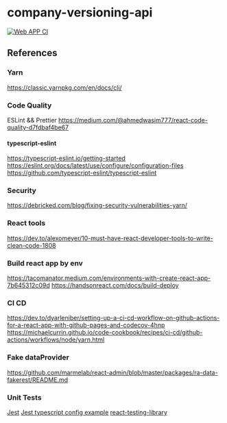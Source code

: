 # company-versioning-api
[![Web APP CI](https://github.com/devgine/company-versioning/actions/workflows/webappbuild.yaml/badge.svg?branch=main)](https://github.com/devgine/company-versioning/actions/workflows/webappbuild.yaml?query=branch%3Amain)

## References
### Yarn
https://classic.yarnpkg.com/en/docs/cli/

### Code Quality
ESLint && Prettier
https://medium.com/@ahmedwasim777/react-code-quality-d7fdbaf4be67

#### typescript-eslint
https://typescript-eslint.io/getting-started
https://eslint.org/docs/latest/use/configure/configuration-files
https://github.com/typescript-eslint/typescript-eslint

### Security
https://debricked.com/blog/fixing-security-vulnerabilities-yarn/

### React tools
https://dev.to/alexomeyer/10-must-have-react-developer-tools-to-write-clean-code-1808

### Build react app by env
https://tacomanator.medium.com/environments-with-create-react-app-7b645312c09d
https://handsonreact.com/docs/build-deploy


### CI CD
https://dev.to/dyarleniber/setting-up-a-ci-cd-workflow-on-github-actions-for-a-react-app-with-github-pages-and-codecov-4hnp
https://michaelcurrin.github.io/code-cookbook/recipes/ci-cd/github-actions/workflows/node/yarn.html

### Fake dataProvider 
https://github.com/marmelab/react-admin/blob/master/packages/ra-data-fakerest/README.md

### Unit Tests
[Jest](https://jestjs.io/docs/getting-started#using-typescript)
[Jest typescript config example](https://www.testim.io/blog/typescript-unit-testing-101/)
[react-testing-library](https://github.com/testing-library/react-testing-library)
